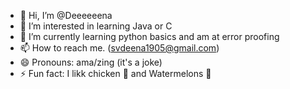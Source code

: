- 👋 Hi, I’m @Deeeeeena
- 👀 I’m interested in learning Java or C
- 🌱 I’m currently learning python basics and am at error proofing
- 📫 How to reach me. (svdeena1905@gmail.com)
- 😄 Pronouns: ama/zing (it's a joke)
- ⚡ Fun fact: I likk chicken 🍗 and Watermelons 🍉
<!---
Deeeeeena/Deeeeeena is a ✨ special ✨ repository because its `README.md` (this file) appears on your GitHub profile.
You can click the Preview link to take a look at your changes.
--->
